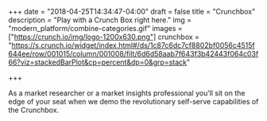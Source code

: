 +++
date = "2018-04-25T14:34:47-04:00"
draft = false
title = "Crunchbox"
description = "Play with a Crunch Box right here."
img = "modern_platform/combine-categories.gif"
images = ["https://crunch.io/img/logo-1200x630.png"]
crunchbox = "https://s.crunch.io/widget/index.html#/ds/1c87c6dc7cf8802bf0056c4515f644ee/row/001015/column/001008/filt/6d6d58aab7f643f3b42443f064c03f66?viz=stackedBarPlot&cp=percent&dp=0&grp=stack"

+++

As a market researcher or a market insights professional you’ll sit on the edge of your seat when we demo the revolutionary self-serve capabilities of the Crunchbox.  
